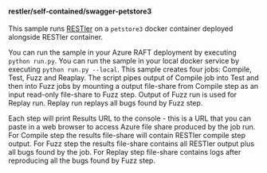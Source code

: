 #### restler/self-contained/swagger-petstore3

This sample runs [RESTler](https://github.com/microsoft/restler-fuzzer) on a `petstore3` docker container deployed alongside RESTler container.

You can run the sample in your Azure RAFT deployment by executing `python run.py`. 
You can run the sample in your local docker service by executing `python run.py --local`.
This sample creates four jobs: Compile, Test, Fuzz and Reaplay. 
The script pipes output of Compile job into Test and then into Fuzz jobs by mounting a output file-share from Compile step as an input read-only file-share to Fuzz step. Output of Fuzz run is used for Replay run. Replay run replays all bugs found by Fuzz step.

Each step will print Results URL to the console - this is a URL that you can paste in a web browser to access Azure file share produced by the job run. For Compile step the results file-share  will contain RESTler compile step output. For Fuzz step the results file-share contains all RESTler output plus all bugs found by the job. For Replay step file-share contains logs after reproducing all the bugs found by Fuzz step. 
